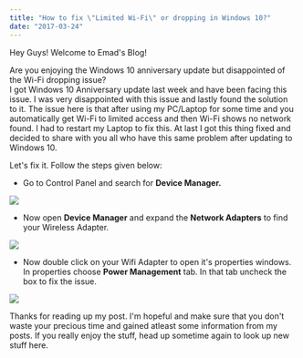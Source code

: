 ```yaml
---
title: "How to fix \"Limited Wi-Fi\" or dropping in Windows 10?"
date: "2017-03-24"
---
```


Hey Guys! Welcome to Emad's Blog!  
  
Are you enjoying the Windows 10 anniversary update but disappointed of the Wi-Fi dropping issue?  
I got Windows 10 Anniversary update last week and have been facing this issue. I was very disappointed with this issue and lastly found the solution to it. The issue here is that after using my PC/Laptop for some time and you automatically get Wi-Fi to limited access and then Wi-Fi shows no network found. I had to restart my Laptop to fix this. At last I got this thing fixed and decided to share with you all who have this same problem after updating to Windows 10. 
  
Let's fix it. Follow the steps given below:  
  

- Go to Control Panel and search for **Device Manager.**

[![](posts/2017/03/images/1.png)](https://3.bp.blogspot.com/-svis0HcN0Lk/WNUB_m_MTsI/AAAAAAAAE84/uEIfNWVNFEU5oTODDmIQyy-5veVaaaXHACLcB/s1600/1.png)

- Now open **Device Manager** and expand the **Network Adapters** to find your Wireless Adapter.

[![](posts/2017/03/images/2.png)](https://3.bp.blogspot.com/-QMiqy4PO640/WNUCldhq8sI/AAAAAAAAE9A/H05d8vjvZ1kiT1ZYLft59NhS3juh6uUSwCLcB/s1600/2.png)

  

- Now double click on your Wifi Adapter to open it's properties windows. In properties choose **Power Management** tab. In that tab uncheck the box to fix the issue.

  

[![](posts/2017/03/images/3.png)](https://1.bp.blogspot.com/-drBSetfjQoM/WNUDT_84LHI/AAAAAAAAE9I/IXqBMkuEleoXl-2uX58illROiC9DWR09gCLcB/s1600/3.png)

  

  

Thanks for reading up my post. I'm hopeful and make sure that you don't waste your precious time and gained atleast some information from my posts. If you really enjoy the stuff, head up sometime again to look up new stuff here.
